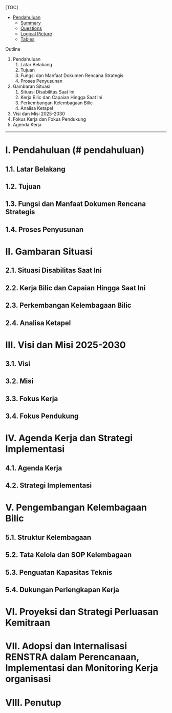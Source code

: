 [TOC]
* [Pendahuluan](#pendahuluan)
	* [Summary](#summary)
	* [Questions](#questions)
	* [Logical Picture](#logical-picture)
	* [Tables](#tables)

Outline
1. Pendahuluan
	1. Latar Belakang
	2. Tujuan
	3. Fungsi dan Manfaat Dokumen Rencana Strategis
	4. Proses Penyusunan
2. Gambaran Situasi
	1. Situasi Disabilitas Saat Ini
	2. Kerja Bilic dan Capaian Hingga Saat Ini
	3. Perkembangan Kelembagaan Bilic
	4. Analisa Ketapel
3. Visi dan Misi 2025-2030
4. Fokus Kerja dan Fokus Pendukung
5. Agenda Kerja

***

# I. Pendahuluan (# pendahuluan)

## 1.1. Latar Belakang

## 1.2. Tujuan

## 1.3. Fungsi dan Manfaat Dokumen Rencana Strategis

## 1.4. Proses Penyusunan


# II. Gambaran Situasi

## 2.1. Situasi Disabilitas Saat Ini

## 2.2. Kerja Bilic dan Capaian Hingga Saat Ini

## 2.3. Perkembangan Kelembagaan Bilic

## 2.4. Analisa Ketapel


# III. Visi dan Misi 2025-2030

## 3.1. Visi

## 3.2. Misi

## 3.3. Fokus Kerja

## 3.4. Fokus Pendukung

# IV. Agenda Kerja dan Strategi Implementasi

## 4.1. Agenda Kerja

## 4.2. Strategi Implementasi

# V. Pengembangan Kelembagaan Bilic

## 5.1. Struktur Kelembagaan
    
## 5.2. Tata Kelola dan SOP Kelembagaan
    
## 5.3. Penguatan Kapasitas Teknis
    
## 5.4. Dukungan Perlengkapan Kerja
    
# VI. Proyeksi dan Strategi Perluasan Kemitraan

# VII. Adopsi dan Internalisasi RENSTRA dalam Perencanaan, Implementasi dan Monitoring Kerja organisasi

# VIII. Penutup
<!--stackedit_data:
eyJoaXN0b3J5IjpbLTU0NTAzNTI3NywzMTYwOTk5MjMsMjU5MD
Q0MTE5XX0=
-->